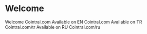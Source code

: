 # Welcome
Welcome Cointral.com
Available on EN Cointral.com
Available on TR Cointral.com/tr
Available on RU Cointral.com/ru

